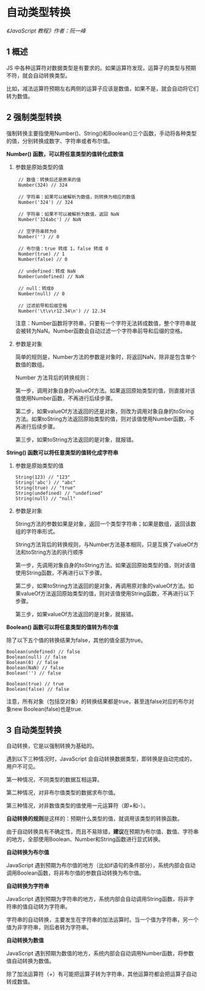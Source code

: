 自动类型转换
============

*《JavaScript 教程》作者：阮一峰*

1 概述
------

JS 中各种运算符对数据类型是有要求的。如果运算符发现，运算子的类型与预期不符，就会自动转换类型。

比如，减法运算符预期左右两侧的运算子应该是数值，如果不是，就会自动将它们转为数值。

2 强制类型转换
-------------

强制转换主要指使用Number()、String()和Boolean()三个函数，手动将各种类型的值，分别转换成数字、字符串或者布尔值。

**Number() 函数，可以将任意类型的值转化成数值**

1. 参数是原始类型的值

   ```JS
    // 数值：转换后还是原来的值
    Number(324) // 324

    // 字符串：如果可以被解析为数值，则转换为相应的数值
    Number('324') // 324

    // 字符串：如果不可以被解析为数值，返回 NaN
    Number('324abc') // NaN

    // 空字符串转为0
    Number('') // 0

    // 布尔值：true 转成 1，false 转成 0
    Number(true) // 1
    Number(false) // 0

    // undefined：转成 NaN
    Number(undefined) // NaN

    // null：转成0
    Number(null) // 0

    // 过滤前导和后缀空格
    Number('\t\v\r12.34\n') // 12.34
    ```

    注意：Number函数将字符串，只要有一个字符无法转成数值，整个字符串就会被转为NaN。Number函数会自动过滤一个字符串前导和后缀的空格。

2. 参数是对象

    简单的规则是，Number方法的参数是对象时，将返回NaN，除非是包含单个数值的数组。

    Number 方法背后的转换规则：

    第一步，调用对象自身的valueOf方法。如果返回原始类型的值，则直接对该值使用Number函数，不再进行后续步骤。

    第二步，如果valueOf方法返回的还是对象，则改为调用对象自身的toString方法。如果toString方法返回原始类型的值，则对该值使用Number函数，不再进行后续步骤。

    第三步，如果toString方法返回的是对象，就报错。

**String() 函数可以将任意类型的值转化成字符串**

1. 参数是原始类型的值

    ```JS
    String(123) // "123"
    String('abc') // "abc"
    String(true) // "true"
    String(undefined) // "undefined"
    String(null) // "null"
    ```

2. 参数是对象

    String方法的参数如果是对象，返回一个类型字符串；如果是数组，返回该数组的字符串形式。

    String方法背后的转换规则，与Number方法基本相同，只是互换了valueOf方法和toString方法的执行顺序

    第一步，先调用对象自身的toString方法。如果返回原始类型的值，则对该值使用String函数，不再进行以下步骤。

    第二步，如果toString方法返回的是对象，再调用原对象的valueOf方法。如果valueOf方法返回原始类型的值，则对该值使用String函数，不再进行以下步骤。

    第三步，如果valueOf方法返回的是对象，就报错。

**Boolean() 函数可以将任意类型的值转为布尔值**

除了以下五个值的转换结果为false，其他的值全部为true。

```JS
Boolean(undefined) // false
Boolean(null) // false
Boolean(0) // false
Boolean(NaN) // false
Boolean('') // false

Boolean(true) // true
Boolean(false) // false
```

注意，所有对象（包括空对象）的转换结果都是true，甚至连false对应的布尔对象new Boolean(false)也是true.

3 自动类型转换
------------

自动转换，它是以强制转换为基础的。

遇到以下三种情况时，JavaScript 会自动转换数据类型，即转换是自动完成的，用户不可见。

第一种情况，不同类型的数据互相运算。

第二种情况，对非布尔值类型的数据求布尔值。

第三种情况，对非数值类型的值使用一元运算符（即+和-）。

**自动转换的规则**是这样的：预期什么类型的值，就调用该类型的转换函数。

由于自动转换具有不确定性，而且不易除错，**建议**在预期为布尔值、数值、字符串的地方，全部使用Boolean、Number和String函数进行显式转换。

**自动转换为布尔值**

JavaScript 遇到预期为布尔值的地方（比如if语句的条件部分），系统内部会自动调用Boolean函数，将非布尔值的参数自动转换为布尔值。

**自动转换为字符串**

JavaScript 遇到预期为字符串的地方，系统内部会自动调用String函数，将非字符串的值自动转为字符串。

字符串的自动转换，主要发生在字符串的加法运算时。当一个值为字符串，另一个值为非字符串，则后者转为字符串。

**自动转换为数值**

JavaScript 遇到预期为数值的地方，系统内部会自动调用Number函数，将参数值自动转换为数值。

除了加法运算符（+）有可能把运算子转为字符串，其他运算符都会把运算子自动转成数值。